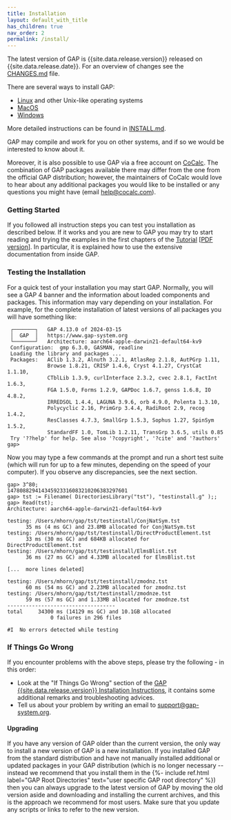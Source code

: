 ```yaml
---
title: Installation
layout: default_with_title
has_children: true
nav_order: 2
permalink: /install/
---
```


The latest version of GAP is {{site.data.release.version}} released on {{site.data.release.date}}.
For an overview of changes see the
[CHANGES.md](https://github.com/gap-system/gap/blob/master/CHANGES.md#{{anchor}}) file.

There are several ways to install GAP:

- <a href="linux.html">Linux</a> and other Unix-like operating systems
- <a href="mac.html">MacOS</a>
- <a href="windows.html">Windows</a>

More detailed instructions can be found in [INSTALL.md](https://github.com/gap-system/gap/blob/v{{site.data.release.version}}/INSTALL.md).


GAP may compile and work for you on other systems, and if so we would 
be interested to know about it.
<!-- 
You can also try GAP online in a [Jupyter](https://jupyter.org/)
notebook running on [Binder](https://mybinder.org/), following
instructions from the README file in <a
href="https://github.com/gap-system/try-gap-in-jupyter">this repository</a>.
 -->
Moreover, it is also possible to use GAP via a free account on
[CoCalc](https://cocalc.com/).
The combination of GAP packages available there may differ from
the one from the official GAP distribution; however, the maintainers
of CoCalc would love to hear about any additional packages you
would like to be installed or any questions you might have
(email <help@cocalc.com>).


### Getting Started

If you followed all instruction steps you can test you installation as described below. 
If it works and you are new to GAP you may try to start reading and
trying the examples in the first chapters of the <a
href="{{ site.docsurl }}/doc/tut/chap0_mj.html">Tutorial</a>
[<a href="{{ site.docsurl }}/doc/tut/manual.pdf">PDF version</a>].
In particular, it is explained how to use the extensive documentation
from inside GAP.


### Testing the Installation<a name="Test"></a>

For a quick test of your installation you may start GAP.
Normally, you will see a GAP&nbsp;4 banner and the information about loaded 
components and packages. This information may vary depending 
on  your installation.  For  example,  for  the complete installation of 
latest versions of all packages you will have something like:

```
 ┌───────┐   GAP 4.13.0 of 2024-03-15
 │  GAP  │   https://www.gap-system.org
 └───────┘   Architecture: aarch64-apple-darwin21-default64-kv9
 Configuration:  gmp 6.3.0, GASMAN, readline
 Loading the library and packages ...
 Packages:   AClib 1.3.2, Alnuth 3.2.1, AtlasRep 2.1.8, AutPGrp 1.11,
             Browse 1.8.21, CRISP 1.4.6, Cryst 4.1.27, CrystCat 1.1.10,
             CTblLib 1.3.9, curlInterface 2.3.2, cvec 2.8.1, FactInt 1.6.3,
             FGA 1.5.0, Forms 1.2.9, GAPDoc 1.6.7, genss 1.6.8, IO 4.8.2,
             IRREDSOL 1.4.4, LAGUNA 3.9.6, orb 4.9.0, Polenta 1.3.10,
             Polycyclic 2.16, PrimGrp 3.4.4, RadiRoot 2.9, recog 1.4.2,
             ResClasses 4.7.3, SmallGrp 1.5.3, Sophus 1.27, SpinSym 1.5.2,
             StandardFF 1.0, TomLib 1.2.11, TransGrp 3.6.5, utils 0.85
 Try '??help' for help. See also '?copyright', '?cite' and '?authors'
gap> 
```

Now you may
type  a  few  commands at the prompt and run a short test suite (which
will run for up to a few minutes, depending on the speed of your computer).
If you observe any discrepancies, see the next section.

```
gap> 3^80;
147808829414345923316083210206383297601
gap> tst := Filename( DirectoriesLibrary("tst"), "testinstall.g" );;
gap> Read(tst);
Architecture: aarch64-apple-darwin21-default64-kv9

testing: /Users/mhorn/gap/tst/testinstall/ConjNatSym.tst
      35 ms (4 ms GC) and 23.8MB allocated for ConjNatSym.tst
testing: /Users/mhorn/gap/tst/testinstall/DirectProductElement.tst
      33 ms (30 ms GC) and 684KB allocated for DirectProductElement.tst
testing: /Users/mhorn/gap/tst/testinstall/ElmsBlist.tst
      36 ms (27 ms GC) and 4.33MB allocated for ElmsBlist.tst

[...  more lines deleted]

testing: /Users/mhorn/gap/tst/testinstall/zmodnz.tst
      60 ms (54 ms GC) and 2.23MB allocated for zmodnz.tst
testing: /Users/mhorn/gap/tst/testinstall/zmodnze.tst
      59 ms (57 ms GC) and 1.33MB allocated for zmodnze.tst
-----------------------------------
total     34300 ms (14129 ms GC) and 10.1GB allocated
              0 failures in 296 files

#I  No errors detected while testing

```

### If Things Go Wrong

If you encounter problems with the above steps, please try the following -
in this order:

- Look at the "If Things Go Wrong" section of the
<a href="https://github.com/gap-system/gap/blob/master/INSTALL.md">GAP {{site.data.release.version}} Installation Instructions</a>,
it contains some additional remarks and troubleshooting advices.
- Tell us about your problem by writing an email to <support@gap-system.org>.


#### Upgrading

If you have any version of GAP older than the current version, the only way to install a new version of GAP is a new installation.
If you installed GAP from the standard distribution and have not manually installed additional or 
updated packages in your GAP distribution (which is no
longer necessary -- instead we recommend that you 
install them in the 
{%- include ref.html label="GAP Root Directories" text="user specific GAP root directory" %}) 
then you can always upgrade to the latest version of GAP by moving the old version aside 
and downloading and installing the current archives, and this is the approach we recommend 
for most users. Make sure that you update any scripts or links to refer to the new version.
